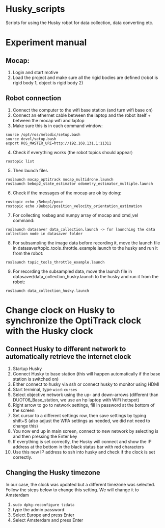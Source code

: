 # Husky_scripts
Scripts for using the Husky robot for data collection, data converting etc.


# Experiment manual

## Mocap:
1. Login and start motive
2. Load the project and make sure all the rigid bodies are defined (robot is rigid body 1, object is rigid body 2)

## Robot connection
1. Connect the computer to the wifi base station (and turn wifi base on)
2. Connect an ethernet cable between the laptop and the robot itself + between the mocap wifi and laptop
3. Make sure this is in each command window:
```
source /opt/ros/melodic/setup.bash
source devel/setup.bash
export ROS_MASTER_URI=http://192.168.131.1:11311
```
4. Check if everything works (the robot topics should appear)
```
rostopic list
```
5. Then launch files
```
roslaunch mocap_optitrack mocap_multidrone.launch  
roslaunch bebop2_state_estimator odometry_estimator_multiple.launch
```
6. Check if the messages of the mocap are ok by doing:
```
rostopic echo /Bebop1/pose
rostopic echo /Bebop1/position_velocity_orientation_estimation
```
7. For collecting rosbag and numpy array of mocap and cmd_vel command:
```
roslaunch datasaver data_collection.launch -> for launching the data collection node in datasaver folder
```
8. For subsampling the image data before recording it, move the launch file in datasaver/topic_tools_throttle_example.launch to the husky and run it from the robot:
```
roslaunch topic_tools_throttle_example.launch
```
9. For recording the subsampled data, move the launch file in datasaver/data_collection_husky.launch to the husky and run it from the robot:
```
roslaunch data_collection_husky.launch
```



# Change clock on Husky to synchronize the OptiTrack clock with the Husky clock

## Connect Husky to different network to automatically retrieve the internet clock
1. Startup Husky
2. Connect Husky to base station (this will happen automatically if the base station is switched on)
3. Either connect to husky via ssh or connect husky to monitor using HDMI
4. Start terminal, type ```wicd-curses```
5. Select objective network using the up- and down-arrows (different than DUOT06_Base_station, we use an hp laptop with WiFi hotspot)
6. Right arrow to go to network settings, fill in password at the bottom of the screen
7. Set cursor to a different settings row, then save settings by typing shift+S (also adjust the WPA settings as needed, we did not need to change this)
8. You now end up in main screen, connect to new network by selecting is and then pressing the Enter key
9. If everything is set correctly, the Husky will connect and show the IP address at the bottom in the black status bar with red characters
10. Use this new IP address to ssh into husky and check if the clock is set correctly.

## Changing the Husky timezone

In our case, the clock was updated but a different timezone was selected. Follow the steps below to change this setting. We will change it to Amsterdam
1. ```sudo dpkg-reconfigure tzdata```
2. type the admin password
3. Select Europe and press Enter
4. Select Amsterdam and press Enter


